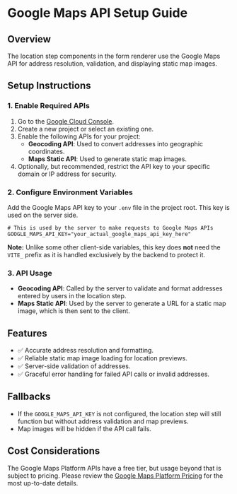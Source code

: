# Google Maps API Setup Guide

## Overview
The location step components in the form renderer use the Google Maps API for address resolution, validation, and displaying static map images.

## Setup Instructions

### 1. Enable Required APIs
1.  Go to the [Google Cloud Console](https://console.cloud.google.com/).
2.  Create a new project or select an existing one.
3.  Enable the following APIs for your project:
    -   **Geocoding API**: Used to convert addresses into geographic coordinates.
    -   **Maps Static API**: Used to generate static map images.
4.  Optionally, but recommended, restrict the API key to your specific domain or IP address for security.

### 2. Configure Environment Variables
Add the Google Maps API key to your `.env` file in the project root. This key is used on the server side.

```env
# This is used by the server to make requests to Google Maps APIs
GOOGLE_MAPS_API_KEY="your_actual_google_maps_api_key_here"
```

**Note:** Unlike some other client-side variables, this key does **not** need the `VITE_` prefix as it is handled exclusively by the backend to protect it.

### 3. API Usage
-   **Geocoding API**: Called by the server to validate and format addresses entered by users in the location step.
-   **Maps Static API**: Used by the server to generate a URL for a static map image, which is then sent to the client.

## Features
-   ✅ Accurate address resolution and formatting.
-   ✅ Reliable static map image loading for location previews.
-   ✅ Server-side validation of addresses.
-   ✅ Graceful error handling for failed API calls or invalid addresses.

## Fallbacks
-   If the `GOOGLE_MAPS_API_KEY` is not configured, the location step will still function but without address validation and map previews.
-   Map images will be hidden if the API call fails.

## Cost Considerations
The Google Maps Platform APIs have a free tier, but usage beyond that is subject to pricing. Please review the [Google Maps Platform Pricing](https://cloud.google.com/maps-platform/pricing) for the most up-to-date details. 